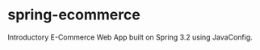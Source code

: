 spring-ecommerce
================

Introductory E-Commerce Web App built on Spring 3.2 using JavaConfig.

